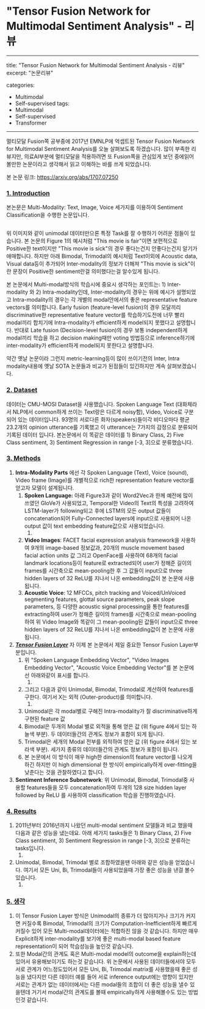 # "Tensor Fusion Network for Multimodal Sentiment Analysis" - 리뷰

---
title:  "Tensor Fusion Network for Multimodal Sentiment Analysis - 리뷰"
excerpt: "논문리뷰"

categories:
  - Multimodal
  - Self-supervised
tags:
  - Multimodal
  - Self-supervised
  - Transformer

---

멀티모달 Fusion쪽 공부중에 2017년 EMNLP에 억셉트된 Tensor Fusion Network for Multimodal Sentiment Analysis를 오늘 살펴보도록 하겠습니다. 많이 부족한 리뷰지만, 의료AI부분에 멀티모달을 적용하려면 또 Fusion쪽을 관심있게 보던 중에읽어볼만한 논문이라고 생각해서 읽고 이해하는 바를 쓰게 되었습니다.

본 논문 링크: https://arxiv.org/abs/1707.07250

### <u>1. Introduction</u>

본논문은 Multi-Modality: Text, Image, Voice 세가지를 이용하여 Sentiment Classification을 수행한 논문입니다.

<img src="{{ site.url }}{{ site.baseurl }}/assets/images/image-20220214131050571.png" alt="">

위 이미지와 같이 unimodal 데이터만으론 특정 Task를 잘 수행하기 어려운 점들이 있습니다. 본 논문의 Figure 1의 예시처럼 "This movie is fair"이면 보편적으로 Positive한 text이지만 "This movie is sick"의 경우 좋다는건지 안좋다는건지 알기가 애매합니다. 하지만 아래 Bimodal, Trimodal의 예시처럼 Text이외에 Acoustic data, Visual data등이 추가되어 Inter-modality의 정보가 더해져 "This movie is sick"이란 문장이 Positive한 sentiment란걸 의미했다는걸 알수있게 됩니다.

본 논문에서 Multi-modal방식의 학습시에 중요시 생각하는 포인트는: 1) Inter-modality 와 2) Intra-modality인데, Inter-modality의 경우는 위에 예시가 설명되었고 Intra-modality의 경우는 각 개별의 modal안에서의 좋은 representative feature vectors를 의미합니다. Early fusion (feature-level fusion)의 경우 모달끼리 discriminative한 representative feature vector를 학습하기도전에 너무 빨리 modal끼리 합치기에 Intra-modality가 efficient하게 model되지 못했다고 설명합니다. 반대로 Late fusion (Decision-level fusion)의 경우 보통 independent하게 modal끼리 학습을 하고 decision making때만 voting 방법등으로 inference하기에 inter-modality가 efficient하게 model되지 못한다고 설명합니다. 

약간 옛날 논문이라 그런지 metric-learning등이 많이 쓰이기전의 Inter, Intra modality내용에 옛날 SOTA 논문들과 비교가 된점들이 있긴하지만 계속 살펴보겠습니다.

### <u>2. Dataset</u>

데이터는 CMU-MOSI Dataset을 사용했습니다. Spoken Language Text (대화체라서 NLP에서 common하게 쓰이는 Text랑은 다르게 noisy함), Video, Voice로 구분되어 있는 데이터입니다. 93명의 서로다른 화자(speakers)들이각 비디오마다 평균 23.2개의 opinion utterance를 기록했고 이 utterance는 7가지의 감정으로 분류되어 기록된 데이터 입니다. 본논문에서 이 똑같은 데이터를 1) Binary Class, 2) Five Class sentiment, 3) Sentiment Regression in range [-3, 3]으로 분류했습니다.

### <u>3. Methods</u>

1. **Intra-Modality Parts** 에선 각 Spoken Language (Text), Voice (sound), Video frame (Image)를 개별적으로 rich한 representation feature vector를 얻고자 모델이 설계됩니다.
   1. **Spoken Language:** 아래 Figure3과 같이 Word2Vec과 한께 예전에 많이 쓰였던 GloVe가 사용되었고, Temporal한 Video의 Text의 특성을 고려하여 LSTM-layer가 following되고 후에 LSTM의 모든 output 값들이 concatenation되어 Fully-Connected layers에 input으로 사용되어 나온 output 값이 text embedding feature값으로 사용되었습니다.
      1. <img src="{{ site.url }}{{ site.baseurl }}/assets/images/image-20220214152245455.png" alt="">
   2. **Video Images**: FACET facial expression analysis framework을 사용하여 9개의 image-based 정보값과, 20개의 muscle movement based facial action units 값 그리고 OpenFace를 사용하여 68개의 facial landmark locations등이 feature로 extracted되어 user가 정해준 길이의 frames를 시간축으로 mean-pooling한 후 그 값들이 input으로 three hidden layers of 32 ReLU를 지나서 나온 embedding값이 본 논문에 사용됩니다.
   3. **Acoustic Voice**: 12 MFCCs, pitch tracking and Voiced/UnVoiced segmenting features, glottal source parameters, peak slope parameters, 등 다양한 acoustic signal processing을 통한 features를  extracting하여 user가 정해준 길이의 frames를 시간축으로 mean-pooling하여 위 Video Image와 똑같이 그 mean-pooling된 값들이 input으로 three hidden layers of 32 ReLU를 지나서 나온 embedding값이 본 논문에 사용됩니다.
2. ***<u>Tensor Fusion Layer</u>*** 자 이제 본 논문에서 제일 중요한 Tensor Fusion Layer부분입니다.
   1. 위 "Spoken Language Embedding Vector", "Video Images Embedding Vector", "Acoustic Voice Embedding Vector"를 본 논문에선 아래와같이 표시를 합니다.
      1. <img src="{{ site.url }}{{ site.baseurl }}/assets/images/image-20220214161716346.png" alt="">
   2. 그리고 다음과 같이 Unimodal, Bimodal, Trimodal로 계산하여 features를 구한다. 여기서 X는 외적 (Outer-product)를 의미합니다.
      1. <img src="{{ site.url }}{{ site.baseurl }}/assets/images/image-20220214161909810.png" alt="">
   3. Unimodal은 각 modal별로 구해진 Intra-modality가 잘 discriminative하게 구현된 feature 값
   4. Bimodal은 두개의 Modal 별로 외적을 통해 얻은 값 (위 figure 4에서 있는 하늘색 부분). 두 데이터들간의 관계도 정보가 포함이 되게 됩니다.
   5. Trimodal은 세개의 Modal 전부를 외적하여 얻은 값 (위 figure 4에서 있는 보라색 부분). 세가지 종류의 데이터들간의 관계도 정보가 포함이 됩니다.
   6. 본 논문에서 이 방식이 매우 high한 dimension의 feature vector를 나오게 하긴 하지만 이 high dimensional 한 방식이 empirically하게  over-fitting을 낮춘다는 것을 관찰하였다고 합니다.
3. **Sentiment Inference Subnetwork**: 위 Unimodal, Bimodal, Trimodal중 사용할 features들을 모두 concatenation하여 두개의 128 size hidden layer followed by ReLU 를 사용하여 classification 학습을 진행하였습니다.

### <u>4. Results</u>

1. 2011년부터 2016년까지 나왔던 multi-modal sentiment 모델들과 비교 했을때 다음과 같은 성능을 냈는데요. 아래 세가지 tasks들은 1) Binary Class, 2) Five Class sentiment, 3) Sentiment Regression in range [-3, 3]으로 분류하는 tasks입니다.
   1. <img src="{{ site.url }}{{ site.baseurl }}/assets/images/image-20220214164118493.png" alt="">
2. Unimodal, Bimodal, Trimodal 별로 조합하였을땐 아래와 같은 성능을 얻었습니다. 여기서 모든 Uni, Bi, Trimodal들이 사용되었을때 가장 좋은 성능을 낸걸 볼수 있습니다.
   1. <img src="{{ site.url }}{{ site.baseurl }}/assets/images/image-20220214164403593.png" alt="">

### <u>5. 생각</u>

1. 이 Tensor Fusion Layer 방식은 Unimodal의 종류가 더 많아지거나 크기가 커지면 커질수록 Bimodal, Trimodal의 크기가 Computation-Inefficient하게 빠르게 커질수 있어 모든 Multi-modal데이터에는 적합하진 않을 것 같습니다. 하지만 매우 Explicit하게 inter-modality를 보기에 좋은 multi-modal based feature representation이 되어 학습성능을 높인것 같습니다.
2. 또한 Modal간의 관계도 혹은 Multi-modal model의 outcome을 explain하는데 있어서 유용해보이기도 하는것 같습니다. 위 논문에서 사용된 데이터들에서야 모두 서로 관계가 어느정도있어서 모든 Uni, Bi, Trimodal matrix를 사용했을때 좋은 성능을 냈다지만 다른 데이터 예를 들어 서로 inference output에는 영향이 있지만 서로는 관계가 없는 데이터에서는 다른 modal들의 조합이 더 좋은 성능을 낼수 있을텐데 거기서 modal간의 관계도를 볼때 empirically하게 사용해볼수도 있는 방법인것 같습니다.

